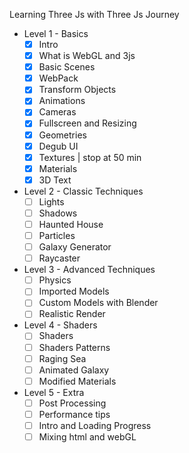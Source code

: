 Learning Three Js with Three Js Journey

* Level 1 - Basics
    * [X] Intro
    * [X] What is WebGL and 3js
    * [X] Basic Scenes
    * [X] WebPack
    * [X] Transform Objects
    * [X] Animations
    * [X] Cameras
    * [X] Fullscreen and Resizing
    * [X] Geometries
    * [X] Degub UI
    * [X] Textures | stop at 50 min
    * [X] Materials
    * [X] 3D Text

* Level 2 - Classic Techniques
    * [ ] Lights
    * [ ] Shadows
    * [ ] Haunted House
    * [ ] Particles
    * [ ] Galaxy Generator
    * [ ] Raycaster

* Level 3 - Advanced Techniques
    * [ ] Physics
    * [ ] Imported Models
    * [ ] Custom Models with Blender
    * [ ] Realistic Render

* Level 4 - Shaders
    * [ ] Shaders
    * [ ] Shaders Patterns
    * [ ] Raging Sea
    * [ ] Animated Galaxy
    * [ ] Modified Materials

* Level 5 - Extra
    * [ ] Post Processing
    * [ ] Performance tips
    * [ ] Intro and Loading Progress
    * [ ] Mixing html and webGL